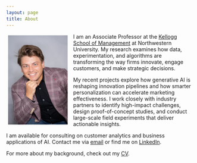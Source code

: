 ```yaml
---
layout: page
title: About
---
```


<div style="clear: both;">

  <div style="float: left;  padding: 5px 15px 5px 5px;">
    <img src="/assets/img/Artem T Photo.jpeg" width="160">
  </div>

  <p>I am an Associate Professor at the <a href="https://www.kellogg.northwestern.edu" target="_blank">Kellogg School of Management</a> at Northwestern University. My research examines how data, experimentation, and algorithms are transforming the way firms innovate, engage customers, and make strategic decisions. </p>

  <p>My recent projects explore how generative AI is reshaping innovation pipelines and how smarter personalization can accelerate marketing effectiveness. I work closely with industry partners to identify high-impact challenges, design proof-of-concept studies, and conduct large-scale field experiments that deliver actionable insights. </p>

<p>I am available for consulting on customer analytics and business applications of AI. Contact me via <a href="mailto:artem.timoshenko@kellogg.northwestern.edu">email</a> or find me on <a href="https://www.linkedin.com/in/artem-timoshenko-47867b1a/" target="_blank">LinkedIn</a>.</p>
  
<p>For more about my background, check out my <a href="/assets/cv/Timoshenko CV June 2025.pdf" target="_blank">CV</a>.</p>

</div>

